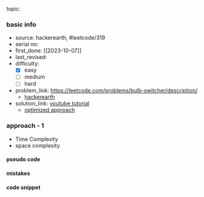 topic:

### basic info
- source: hackerearth, #leetcode/319 
- serial no:
- first_done: [[2023-10-07]]
- last_revised:
- difficulty:
	- [x] easy
	- [ ] medium
	- [ ] hard
- problem_link: https://leetcode.com/problems/bulb-switcher/description/
	- [hackerearth](https://www.hackerearth.com/challenges/competitive/hackerearth-test-draft-3-115/algorithm/bulb-switcher-f12e2bc3/)
- solution_link: [youtube tutorial](https://www.youtube.com/watch?v=_shVnvlxufQ)
	- [optimized approach](https://www.youtube.com/watch?v=9XQxIvdqIt0)

### approach - 1
- Time Complexity
- space complexity

#### pseudo code

#### mistakes

#### code snippet
```python

```